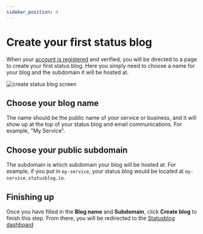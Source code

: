 ```yaml
---
sidebar_position: 4
---
```


# Create your first status blog

When your [account is registered](/get-started/register-for-an-account) and verified, you will be directed to a page to create your first status blog. Here you simply need to choose a name for your blog and the subdomain it will be hosted at.  

![create status blog screen](/img/create-first-status-blog.png)

## Choose your blog name

The name should be the public name of your service or business, and it will show up at the top of your status blog and email communications. For example, "My Service". 

## Choose your public subdomain

The subdomain is which subdomain your blog will be hosted at. For example, if you put in `my-service`, your status blog would be located at `my-service.statusblog.io`. 

## Finishing up 

Once you have filled in the **Blog name** and **Subdomain**, click **Create blog** to finish this step. From there, you will be redirected to the [Statusblog dashboard](/get-started/statusblog-dashboard/)
